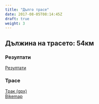 ```yaml
---
title: "Дълго трасе"
date: 2017-08-05T08:14:45Z
draft: true
weight: 3
---
```


## Дължина на трасето: 54км
### Резултати  
[Резултати](http://racetimingbg.com/live-results/#0_B174A0)  
### Трасе  
[Трак (gpx)](https://drive.google.com/open?id=0B8lR1_MWHzbCYldMQmhPakdWU0E)  
[Bikemap](https://www.bikemap.net/en/route/4143051-murgash-54km)  

